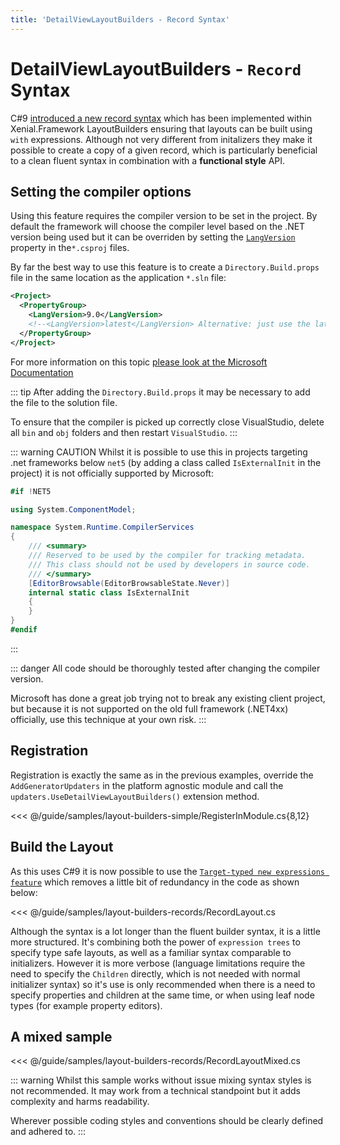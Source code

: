 ```yaml
---
title: 'DetailViewLayoutBuilders - Record Syntax'
---
```


# DetailViewLayoutBuilders - `Record` Syntax

C#9 [introduced a new record syntax](https://docs.microsoft.com/en-us/dotnet/csharp/whats-new/tutorials/records#:~:text=C%23%209%20introduces%20records%2C%20a,types%20use%20value%2Dbased%20equality.) which has been implemented within Xenial.Framework LayoutBuilders ensuring that layouts can be built using `with` expressions. Although not very different from initalizers they make it possible to create a copy of a given record, which is particularly beneficial to a clean fluent syntax in combination with a **functional style** API.

## Setting the compiler options

Using this feature requires the compiler version to be set in the project. By default the framework will choose the compiler level based on the .NET version being used but it can be overriden  by setting the [`LangVersion`](https://docs.microsoft.com/en-us/dotnet/csharp/language-reference/configure-language-version) property in the`*.csproj` files.

By far the best way to use this feature is to create a `Directory.Build.props` file in the same location as the application `*.sln` file:

```xml
<Project>
  <PropertyGroup>
    <LangVersion>9.0</LangVersion>
    <!--<LangVersion>latest</LangVersion> Alternative: just use the latest version, if you want the latest and greatest -->
  </PropertyGroup>
</Project>
```

For more information on this topic [please look at the Microsoft Documentation](https://docs.microsoft.com/de-de/dotnet/csharp/language-reference/configure-language-version#configure-multiple-projects)

<!--Can't help but think that it should be solution folder NOT file -->

::: tip
After adding the `Directory.Build.props` it may be necessary to add the file to the solution file. 

To ensure that the compiler is picked up correctly close VisualStudio, delete all `bin` and `obj` folders and then restart `VisualStudio`.
:::

::: warning CAUTION
Whilst it is possible to use this in projects targeting .net frameworks below `net5` (by adding a class called `IsExternalInit` in the project) it is not officially supported by Microsoft:

```cs
#if !NET5

using System.ComponentModel;

namespace System.Runtime.CompilerServices
{
    /// <summary>
    /// Reserved to be used by the compiler for tracking metadata.
    /// This class should not be used by developers in source code.
    /// </summary>
    [EditorBrowsable(EditorBrowsableState.Never)]
    internal static class IsExternalInit
    {
    }
}
#endif
```
:::

::: danger
All code should be thoroughly tested after changing the compiler version.  

Microsoft has done a great job trying not to break any existing client project, but because it is not supported on the old full framework (.NET4xx) officially, use this technique at your own risk. 
:::

## Registration

Registration is exactly the same as in the previous examples, override the `AddGeneratorUpdaters` in the platform agnostic module and call the `updaters.UseDetailViewLayoutBuilders()` extension method.

<<< @/guide/samples/layout-builders-simple/RegisterInModule.cs{8,12}

## Build the Layout

As this uses C#9 it is now possible to use the [`Target-typed new expressions feature`](https://docs.microsoft.com/en-us/dotnet/csharp/whats-new/csharp-9#fit-and-finish-features) which removes a little bit of redundancy in the code as shown below:

<<< @/guide/samples/layout-builders-records/RecordLayout.cs

Although the syntax is a lot longer than the fluent builder syntax, it is a little more structured. It's combining both the power of `expression trees` to specify type safe layouts, as well as a familiar syntax comparable to initializers. However it is more verbose (language limitations require the need to specify the `Children` directly, which is not needed with normal initializer syntax) so it's use is only recommended when there is a need to specify properties and children at the same time, or when using leaf node types (for example property editors).

## A mixed sample

<<< @/guide/samples/layout-builders-records/RecordLayoutMixed.cs

::: warning
Whilst this sample works without issue mixing syntax styles is not recommended. It may work from a technical standpoint but it adds complexity and harms readability. 
 
Wherever possible coding styles and conventions should be clearly defined and adhered to. 
:::

